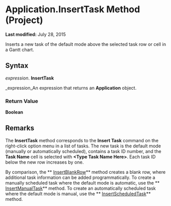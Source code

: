
# Application.InsertTask Method (Project)

 **Last modified:** July 28, 2015

Inserts a new task of the default mode above the selected task row or cell in a Gantt chart.

## Syntax

 _expression_. **InsertTask**

 _expression_An expression that returns an  **Application** object.


### Return Value

 **Boolean**


## Remarks

The  **InsertTask** method corresponds to the **Insert Task** command on the right-click option menu in a list of tasks. The new task is the default mode (manually or automatically scheduled), contains a task ID number, and the **Task Name** cell is selected with **&lt;Type Task Name Here&gt;**. Each task ID below the new row increases by one. 

By comparison, the  ** [InsertBlankRow](1726e283-d242-53d4-d675-b9cb9d649d29.md)** method creates a blank row, where additional task information can be added programmatically. To create a manually scheduled task where the default mode is automatic, use the ** [InsertManualTask](4fcfa1be-2a92-9906-2024-6bd14a31fdac.md)** method. To create an automatically scheduled task where the default mode is manual, use the ** [InsertScheduledTask](0bf89c86-6e0b-19fb-131c-70be563876bd.md)** method.

